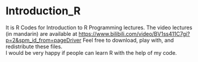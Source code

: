 # Introduction_R
It is R Codes for Introduction to R Programming lectures. 
The video lectures (in mandarin) are available at https://www.bilibili.com/video/BV1ss411C7gi?p=2&spm_id_from=pageDriver 
Feel free to download, play with, and redistribute these files.  
I would be very happy if people can learn R with the help of my code.  
